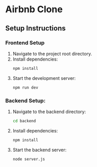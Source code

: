 # Airbnb Clone

## Setup Instructions

### Frontend Setup
1. Navigate to the project root directory.
2. Install dependencies:
   ```bash
   npm install
   ```
3. Start the development server: 
     ```bash
    npm run dev
    ```

### Backend Setup:

1. Navigate to the backend directory: 
    ```bash
   cd backend
   ```
2. Install dependencies: 
    ```bash
   npm install
   ```
3. Start the backend server: 
    ```bash
   node server.js
   ```
